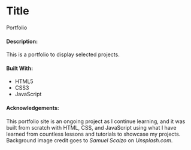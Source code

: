 # Title

Portfolio

#### Description:

This is a portfolio to display selected projects.

#### Built With:

- HTML5
- CSS3
- JavaScript

#### Acknowledgements:

This portfolio site is an ongoing project as I continue learning, and it was built from scratch with HTML, CSS, and JavaScript using what I have learned from countless lessons and tutorials to showcase my projects. Background image credit goes to <em>Samuel Scalzo</em> on <em>Unsplash.com</em>.